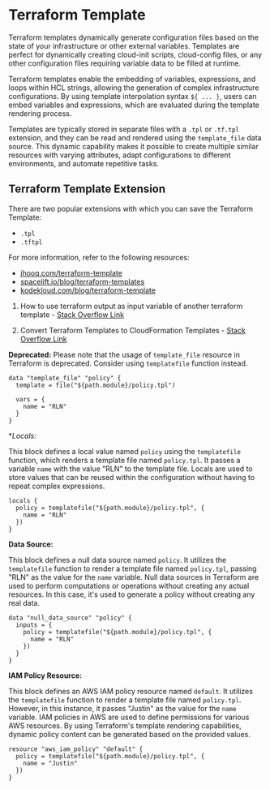 # Terraform Template

Terraform templates dynamically generate configuration files based on the state of your infrastructure or other external variables. Templates are perfect for dynamically creating cloud-init scripts, cloud-config files, or any other configuration files requiring variable data to be filled at runtime.

Terraform templates enable the embedding of variables, expressions, and loops within HCL strings, allowing the generation of complex infrastructure configurations. By using template interpolation syntax `${ ... }`, users can embed variables and expressions, which are evaluated during the template rendering process.

Templates are typically stored in separate files with a `.tpl` or `.tf.tpl` extension, and they can be read and rendered using the `template_file` data source. This dynamic capability makes it possible to create multiple similar resources with varying attributes, adapt configurations to different environments, and automate repetitive tasks.

## Terraform Template Extension

There are two popular extensions with which you can save the Terraform Template:

- `.tpl`
- `.tftpl`

For more information, refer to the following resources:

- [jhooq.com/terraform-template](https://jhooq.com/terraform-template/?query=temp)
- [spacelift.io/blog/terraform-templates](https://spacelift.io/blog/terraform-templates)
- [kodekloud.com/blog/terraform-template](https://kodekloud.com/blog/terraform-template/)

1. How to use terraform output as input variable of another terraform template - [Stack Overflow Link](https://stackoverflow.com/questions/41596412/how-to-use-terraform-output-as-input-variable-of-another-terraform-template)

2. Convert Terraform Templates to CloudFormation Templates - [Stack Overflow Link](https://stackoverflow.com/questions/47065279/convert-terraform-templates-to-cloudformation-templates)

**Deprecated:**
Please note that the usage of `template_file` resource in Terraform is deprecated. Consider using `templatefile` function instead.

```hcl
data "template_file" "policy" {
  template = file("${path.module}/policy.tpl")

  vars = {
    name = "RLN"
  }
}
```

**Locals:*

This block defines a local value named `policy` using the `templatefile` function, which renders a template file named `policy.tpl`. It passes a variable `name` with the value "RLN" to the template file. Locals are used to store values that can be reused within the configuration without having to repeat complex expressions.

```hcl
locals {
  policy = templatefile("${path.module}/policy.tpl", {
    name = "RLN"
  })
}
```

**Data Source:**

This block defines a null data source named `policy`. It utilizes the `templatefile` function to render a template file named `policy.tpl`, passing "RLN" as the value for the `name` variable. Null data sources in Terraform are used to perform computations or operations without creating any actual resources. In this case, it's used to generate a policy without creating any real data.

```hcl
data "null_data_source" "policy" {
  inputs = {
    policy = templatefile("${path.module}/policy.tpl", {
      name = "RLN"
    })
  }
} 
```

**IAM Policy Resource:**

This block defines an AWS IAM policy resource named `default`. It utilizes the `templatefile` function to render a template file named `policy.tpl`. However, in this instance, it passes "Justin" as the value for the `name` variable. IAM policies in AWS are used to define permissions for various AWS resources. By using Terraform's template rendering capabilities, dynamic policy content can be generated based on the provided values.

```hcl
resource "aws_iam_policy" "default" {
  policy = templatefile("${path.module}/policy.tpl", {
    name = "Justin"
  })
}
```
